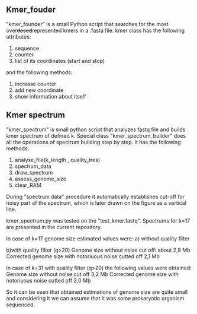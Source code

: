 ## Kmer_fouder

"kmer_founder" is a small Python script that searches for the most over~~dosed~~represented kmers in a .fasta file.
kmer class has the following attributes:
1. sequence
2. counter
3. list of its coordinates (start and stop)

and the following methods:
1. increase counter
2. add new coordinate
3. show information about itself

## Kmer spectrum

"kmer_spectrum" is small python script that analyzes fastq file and builds kmer spectrum of defined k.
Special class "kmer_spectrum_builder" does all the operations of spectrum building step by step. It has the following methods:
1. analyse_file(k_length , quality_tres)
2. spectrum_data
3. draw_spectrum
4. assess_genome_size
5. clear_RAM

During "spectrum data" procedure it automatically establishes cut-off for noisy part of the spectrum, which is later drawn on the figure as a vertical line.


kmer_spectrum.py was tested on the "test_kmer.fastq".
Spectrums for k=17 are presented in the current repository.

In case of k=17 genome size estimated values were:
a) without quality filter

b)with quality filter (q>20)
Genome size without noise cut off: about 2,8 Mb
Corrected genome size with notoriuous noise cutted off 2,1 Mb

In case of k=31 with quality filter (q>20) the following values were obtained:
Genome size without noise cut off 3,2 Mb
Corrected genome size with notoriuous noise cutted off 2,0 Mb

So it can be seen that obtained estimations of genome size are quite small and considering it we can assume that it was some prokaryotic organism sequenced.








